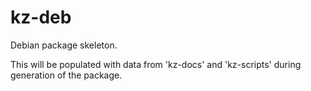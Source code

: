 # kz-deb
Debian package skeleton.

This will be populated with data from 'kz-docs' and 'kz-scripts' during generation of the package.
